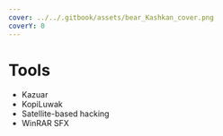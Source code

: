 ```yaml
---
cover: ../../.gitbook/assets/bear_Kashkan_cover.png
coverY: 0
---
```


# Tools

* Kazuar
* KopiLuwak
* Satellite-based hacking
* WinRAR SFX
